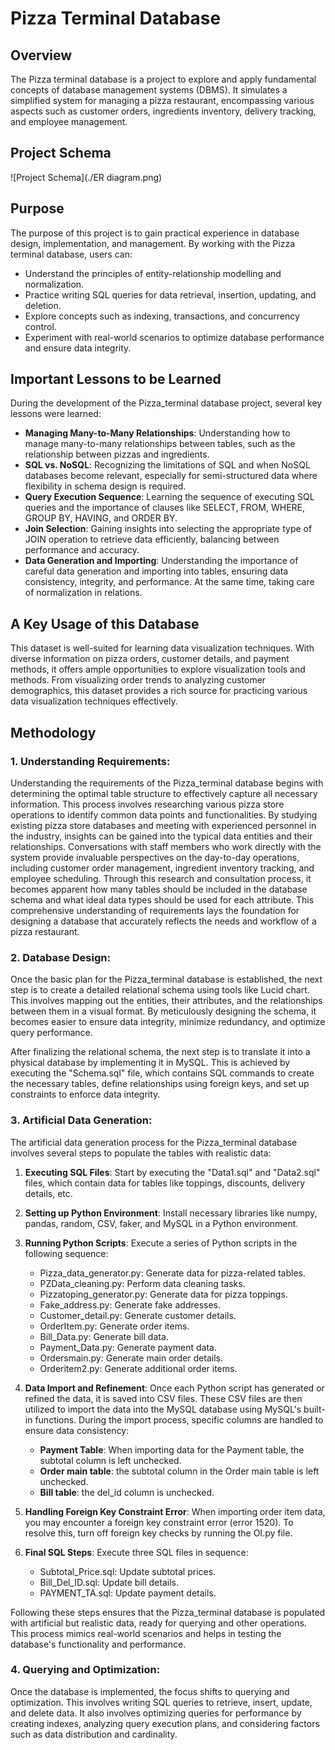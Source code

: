 # Pizza Terminal Database

## Overview

The Pizza terminal database is a project to explore and apply fundamental concepts of database management systems (DBMS). It simulates a simplified system for managing a pizza restaurant, encompassing various aspects such as customer orders, ingredients inventory, delivery tracking, and employee management.
## Project Schema

![Project Schema](./ER diagram.png)


## Purpose

The purpose of this project is to gain practical experience in database design, implementation, and management. By working with the Pizza terminal database, users can:
- Understand the principles of entity-relationship modelling and normalization.
- Practice writing SQL queries for data retrieval, insertion, updating, and deletion.
- Explore concepts such as indexing, transactions, and concurrency control.
- Experiment with real-world scenarios to optimize database performance and ensure data integrity.

## Important Lessons to be Learned

During the development of the Pizza_terminal database project, several key lessons were learned:
- **Managing Many-to-Many Relationships**: Understanding how to manage many-to-many relationships between tables, such as the relationship between pizzas and ingredients.
- **SQL vs. NoSQL**: Recognizing the limitations of SQL and when NoSQL databases become relevant, especially for semi-structured data where flexibility in schema design is required.
- **Query Execution Sequence**: Learning the sequence of executing SQL queries and the importance of clauses like SELECT, FROM, WHERE, GROUP BY, HAVING, and ORDER BY.
- **Join Selection**: Gaining insights into selecting the appropriate type of JOIN operation to retrieve data efficiently, balancing between performance and accuracy.
- **Data Generation and Importing**: Understanding the importance of careful data generation and importing into tables, ensuring data consistency, integrity, and performance. At the same time, taking care of normalization in relations.

## A Key Usage of this Database

This dataset is well-suited for learning data visualization techniques. With diverse information on pizza orders, customer details, and payment methods, it offers ample opportunities to explore visualization tools and methods. From visualizing order trends to analyzing customer demographics, this dataset provides a rich source for practicing various data visualization techniques effectively.

## Methodology

### 1. Understanding Requirements:
Understanding the requirements of the Pizza_terminal database begins with determining the optimal table structure to effectively capture all necessary information. This process involves researching various pizza store operations to identify common data points and functionalities. By studying existing pizza store databases and meeting with experienced personnel in the industry, insights can be gained into the typical data entities and their relationships. Conversations with staff members who work directly with the system provide invaluable perspectives on the day-to-day operations, including customer order management, ingredient inventory tracking, and employee scheduling. Through this research and consultation process, it becomes apparent how many tables should be included in the database schema and what ideal data types should be used for each attribute. This comprehensive understanding of requirements lays the foundation for designing a database that accurately reflects the needs and workflow of a pizza restaurant.

### 2. Database Design:
Once the basic plan for the Pizza_terminal database is established, the next step is to create a detailed relational schema using tools like Lucid chart. This involves mapping out the entities, their attributes, and the relationships between them in a visual format. By meticulously designing the schema, it becomes easier to ensure data integrity, minimize redundancy, and optimize query performance.

After finalizing the relational schema, the next step is to translate it into a physical database by implementing it in MySQL. This is achieved by executing the "Schema.sql" file, which contains SQL commands to create the necessary tables, define relationships using foreign keys, and set up constraints to enforce data integrity. 

### 3. Artificial Data Generation:
The artificial data generation process for the Pizza_terminal database involves several steps to populate the tables with realistic data:
1. **Executing SQL Files**: Start by executing the "Data1.sql" and "Data2.sql" files, which contain data for tables like toppings, discounts, delivery details, etc.
2. **Setting up Python Environment**: Install necessary libraries like numpy, pandas, random, CSV, faker, and MySQL in a Python environment.
3. **Running Python Scripts**: Execute a series of Python scripts in the following sequence:
   - Pizza_data_generator.py: Generate data for pizza-related tables.
   - PZData_cleaning.py: Perform data cleaning tasks.
   - Pizzatoping_generator.py: Generate data for pizza toppings.
   - Fake_address.py: Generate fake addresses.
   - Customer_detail.py: Generate customer details.
   - OrderItem.py: Generate order items.
   - Bill_Data.py: Generate bill data.
   - Payment_Data.py: Generate payment data.
   - Ordersmain.py: Generate main order details.
   - Orderitem2.py: Generate additional order items.

4. **Data Import and Refinement**:
   Once each Python script has generated or refined the data, it is saved into CSV files. These CSV files are then utilized to import the data into the MySQL database using MySQL's built-in functions. During the import process, specific columns are handled to ensure data consistency:
   - **Payment Table**: When importing data for the Payment table, the subtotal column is left unchecked. 
   - **Order main table**: the subtotal column in the Order main table is left unchecked. 
   - **Bill table**: the del_id column is unchecked. 

5. **Handling Foreign Key Constraint Error**: When importing order item data, you may encounter a foreign key constraint error (error 1520). To resolve this, turn off foreign key checks by running the OI.py file.

6. **Final SQL Steps**: Execute three SQL files in sequence:
   - Subtotal_Price.sql: Update subtotal prices.
   - Bill_Del_ID.sql: Update bill details.
   - PAYMENT_TA.sql: Update payment details.

Following these steps ensures that the Pizza_terminal database is populated with artificial but realistic data, ready for querying and other operations. This process mimics real-world scenarios and helps in testing the database's functionality and performance.

### 4. Querying and Optimization:
Once the database is implemented, the focus shifts to querying and optimization. This involves writing SQL queries to retrieve, insert, update, and delete data. It also involves optimizing queries for performance by creating indexes, analyzing query execution plans, and considering factors such as data distribution and cardinality.



